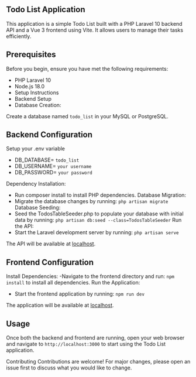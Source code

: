 ## Todo List Application

This application is a simple Todo List built with a PHP Laravel 10 backend API and a Vue 3 frontend using Vite. It allows users to manage their tasks efficiently.

## Prerequisites
Before you begin, ensure you have met the following requirements:

- PHP Laravel 10
- Node.js 18.0
- Setup Instructions
- Backend Setup
- Database Creation:

Create a database named `todo_list` in your MySQL or PostgreSQL.

## Backend Configuration
Setup your .env variable
 - DB_DATABASE= `todo_list`
 - DB_USERNAME= `your username`
 - DB_PASSWORD= `your password`

Dependency Installation:
 - Run composer install to install PHP dependencies.
Database Migration:
 - Migrate the database changes by running: `php artisan migrate`
Database Seeding:
 - Seed the TodosTableSeeder.php to populate your database with initial data by running: `php artisan db:seed --class=TodosTableSeeder`
Run the API:
 - Start the Laravel development server by running: `php artisan serve`

The API will be available at [localhost](http://localhost:8000).

## Frontend Configuration

Install Dependencies:
 -Navigate to the frontend directory and run: `npm install` to install all dependencies.
Run the Application:
 - Start the frontend application by running: `npm run dev`

The application will be available at [localhost](http://localhost:3000).

## Usage
Once both the backend and frontend are running, open your web browser and navigate to `http://localhost:3000` to start using the Todo List application.

Contributing
Contributions are welcome! For major changes, please open an issue first to discuss what you would like to change.